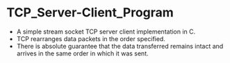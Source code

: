 # TCP_Server-Client_Program
 + A simple stream socket TCP server client implementation in C.
 + TCP rearranges data packets in the order specified. 
 + There is absolute guarantee that the data transferred remains intact and arrives in the same order in which it was sent.
